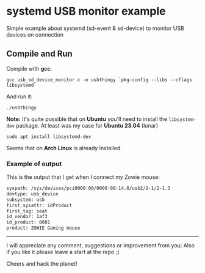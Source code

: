 # systemd USB monitor example

Simple example about systemd (sd-event &amp; sd-device) to monitor USB devices on connection

## Compile and Run

Compile with **gcc**:

```
gcc usb_sd_device_monitor.c -o usbthingy `pkg-config --libs --cflags libsystemd`
```
And run it:

`./usbthingy`

**Note:** It's quite possible that on **Ubuntu** you'll need to install the `libsystem-dev` package. At least was my case for **Ubuntu 23.04** (lunar)

`sudo apt install libsystemd-dev` 

Seems that on **Arch Linux** is already installed.

### Example of output

This is the output that I get when I connect my Zowie mouse:

```bash
syspath: /sys/devices/pci0000:00/0000:00:14.0/usb2/2-1/2-1.3
devtype: usb_device
subsystem: usb
first_sysattr: idProduct
first_tag: seat
id_vendor: 1af3
id_product: 0001
product: ZOWIE Gaming mouse
```

---
I will appreciate any comment, suggestions or improvement from you; Also if you like it please leave a start at the repo ;)

Cheers and hack the planet!
